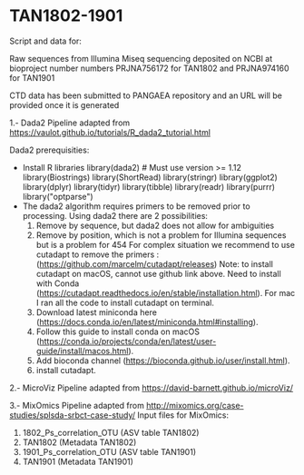 # TAN1802-1901

Script and data for:

Raw sequences from Illumina Miseq sequencing deposited on NCBI at bioproject number numbers PRJNA756172 for TAN1802 and PRJNA974160 for TAN1901

CTD data has been submitted to PANGAEA repository and an URL will be provided once it is generated


1.- Dada2
Pipeline adapted from https://vaulot.github.io/tutorials/R_dada2_tutorial.html

Dada2 prerequisities:
- Install R libraries library(dada2) # Must use version >= 1.12 library(Biostrings) library(ShortRead) library(stringr) library(ggplot2) library(dplyr) library(tidyr) library(tibble) library(readr) library(purrr) library("optparse")
- The dada2 algorithm requires primers to be removed prior to processing. Using dada2 there are 2 possibilities:
  1) Remove by sequence, but dada2 does not allow for ambiguities
  2) Remove by position, which is not a problem for Illumina sequences but is a problem for 454
For complex situation we recommend to use cutadapt to remove the primers : (https://github.com/marcelm/cutadapt/releases)
Note: to install cutadapt on macOS, cannot use github link above. Need to install with Conda (https://cutadapt.readthedocs.io/en/stable/installation.html). For mac I ran all the code to install cutadapt on terminal.
  1) Download latest miniconda here (https://docs.conda.io/en/latest/miniconda.html#installing).
  2) Follow this guide to install conda on macOS (https://conda.io/projects/conda/en/latest/user-guide/install/macos.html).
  3) Add bioconda channel (https://bioconda.github.io/user/install.html).
  4) install cutadapt.

2.- MicroViz 
Pipeline adapted from https://david-barnett.github.io/microViz/

3.- MixOmics
Pipeline adapted from http://mixomics.org/case-studies/splsda-srbct-case-study/
Input files for MixOmics:
  1) 1802_Ps_correlation_OTU (ASV table TAN1802)
  2) TAN1802 (Metadata TAN1802)
  3) 1901_Ps_correlation_OTU (ASV table TAN1901)
  4) TAN1901 (Metadata TAN1901)
